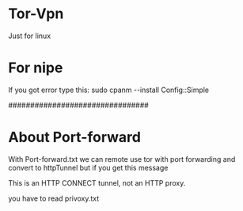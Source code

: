 # Tor-Vpn

Just for linux 


# For nipe

If you got error type this: sudo cpanm --install Config::Simple

################################

# About Port-forward

With Port-forward.txt we can remote use tor with port forwarding and convert to httpTunnel but if you get this message

This is an HTTP CONNECT tunnel, not an HTTP proxy.

you have to read privoxy.txt
